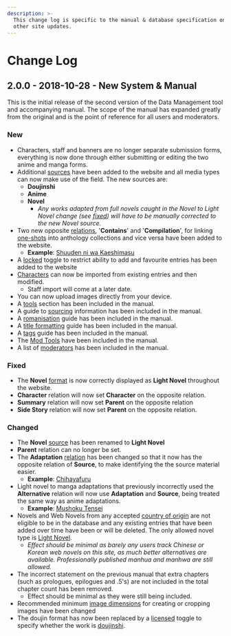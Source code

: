 ```yaml
---
description: >-
  This change log is specific to the manual & database specification only, not
  other site updates.
---
```


# Change Log

## 2.0.0 - 2018-10-28 - New System & Manual

This is the initial release of the second version of the Data Management tool and accompanying manual. The scope of the manual has expanded greatly from the original and is the point of reference for all users and moderators.

### New

* Characters, staff and banners are no longer separate submission forms, everything is now done through either submitting or editing the two anime and manga forms.
* Additional [sources](submission-form/general/typings/untitled-7.md) have been added to the website and all media types can now make use of the field. The new sources are:
  * **Doujinshi**
  * **Anime**
  * **Novel** 
    * _Any works adapted from full novels caught in the Novel to Light Novel change \(see_ [_fixed_](changelog.md#fixed)_\) will have to be manually corrected to the new Novel source._
* Two new opposite [relations](submission-form/relations.md), '**Contains**' and '**Compilation**', for linking [one-shots](before-you-begin/written-media-information/one-shots.md) into anthology collections and vice versa have been added to the website.
  * **Example**: [Shuuden ni wa Kaeshimasu](https://anilist.co/manga/85662/Shuuden-ni-wa-Kaeshimasu/)
* A [locked](submission-form/general/misc/locked.md) toggle to restrict ability to add and favourite entries has been added to the website
* [Characters](submission-form/characters/adding-characters.md) can now be imported from existing entries and then modified.
  * Staff import will come at a later date.
* You can now upload images directly from your device.
* A [tools](before-you-begin/sourcing/tools/) section has been included in the manual.
* A guide to [sourcing](before-you-begin/sourcing/) information has been included in the manual.
* A [romanisation](before-you-begin/romanisation.md) guide has been included in the manual.
* A [title formatting](before-you-begin/title-formatting.md) guide has been included in the manual.
* A [tags](tags/tag-management.md) guide has been included in the manual.
* The [Mod Tools](moderator/mod-tools.md) have been included in the manual.
* A list of [moderators](moderator/moderator-list.md) has been included in the manual.

### Fixed

* The **Novel** [format](submission-form/general/typings/untitled-6.md) is now correctly displayed as **Light Novel** throughout the website.
* **Character** relation will now set **Character** on the opposite relation.
* **Summary** relation will now set **Parent** on the opposite relation
* **Side Story** relation will now set **Parent** on the opposite relation.

### Changed

* The **Novel** [source](submission-form/general/typings/untitled-7.md) has been renamed to **Light Novel**
* **Parent** relation can no longer be set.
* The **Adaptation** [relation](submission-form/relations.md) has been changed so that it now has the opposite relation of **Source**, to make identifying the the source material easier.
  * **Example**: [Chihayafuru](https://anilist.co/manga/43245/Chihayafuru/)
* Light novel to manga adaptations that previously incorrectly used the **Alternative** relation will now use **Adaptation** and **Source**, being treated the same way as anime adaptations.
  * **Example**: [Mushoku Tensei](https://anilist.co/manga/85564/Mushoku-Tensei-Isekai-Ittara-Honki-Dasu/)
* Novels and Web Novels from any accepted [country of origin](submission-form/general/typings/untitled-8.md) are not eligible to be in the database and any existing entries that have been added over time have been or will be deleted. The only allowed novel type is [Light Novel](before-you-begin/written-media-information/light-novels.md).
  * _Effect should be minimal as barely any users track Chinese or Korean web novels on this site, as much better alternatives are available. Professionally published manhua and manhwa are still allowed._
* The incorrect statement on the previous manual that extra chapters \(such as prologues, epilogues and .5's\) are not included in the total chapter count has been removed.
  * Effect should be minimal as they were still being included.
* Recommended minimum [image dimensions](before-you-begin/image-dimensions-and-template.md) for creating or cropping images have been changed
* The doujin format has now been replaced by a [licensed](submission-form/general/misc/licensed.md) toggle to specify whether the work is [doujinshi](before-you-begin/written-media-information/doujinshi.md).



